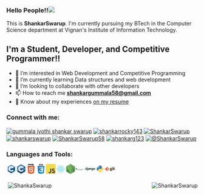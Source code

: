 ### Hello People!!<img src="https://github.com/TheDudeThatCode/TheDudeThatCode/blob/master/Assets/Handshake.gif" width="22px"> 

This is **ShankarSwarup**.  I'm currently pursuing my BTech in the Computer Science department at Vignan's Institute of Information Technology.

## I'm a Student, Developer, and Competitive Programmer!!

- 👀 I’m interested in Web Development and Competitive Programming
- 🌱 I’m currently learning Data structures and web development
- 💞️ I’m looking to collaborate with other developers
- 📫 How to reach me **shankargummala58@gmail.com**
- 📄 Know about my experiences [on my resume](https://resume.io/r/kZTtc55iW)


<h3 align="left">Connect with me:</h3>
<p align="left">
<a href="https://www.linkedin.com/in/shankar-swarup-gummala-b600ba1aa/" target="blank"><img align="center" src="https://raw.githubusercontent.com/rahuldkjain/github-profile-readme-generator/master/src/images/icons/Social/linked-in-alt.svg" alt="gummala jyothi shankar swarup" height="30" width="40" /></a>
<a href="https://www.instagram.com/shankarrocky143/" target="blank"><img align="center" src="https://raw.githubusercontent.com/rahuldkjain/github-profile-readme-generator/master/src/images/icons/Social/instagram.svg" alt="shankarrocky143" height="30" width="40" /></a>
<a href="https://www.hackerrank.com/ShankarSwarup" target="blank"><img align="center" src="https://raw.githubusercontent.com/rahuldkjain/github-profile-readme-generator/master/src/images/icons/Social/hackerrank.svg" alt="ShankarSwarup" height="30" width="40" /></a>
<a href="https://auth.geeksforgeeks.org/user/shankarswarup/profile" target="blank"><img align="center" src="https://raw.githubusercontent.com/rahuldkjain/github-profile-readme-generator/master/src/images/icons/Social/geeks-for-geeks.svg" alt="shankarswarup" height="30" width="40" /></a>
<a href="https://twitter.com/ShankarSwarup58" target="blank"><img align="center" src="https://raw.githubusercontent.com/rahuldkjain/github-profile-readme-generator/master/src/images/icons/Social/twitter.svg" alt="ShankarSwarup58" height="30" width="40" /></a>
<a href="https://www.codechef.com/users/shankarg123" target="blank"><img align="center" src="https://cdn.jsdelivr.net/npm/simple-icons@3.1.0/icons/codechef.svg" alt="shankarg123" height="30" width="40" /></a>
<a href="https://www.hackerearth.com/@ShankarSwarup" target="blank"><img align="center" src="https://raw.githubusercontent.com/rahuldkjain/github-profile-readme-generator/master/src/images/icons/Social/hackerearth.svg" alt="@ShankarSwarup" height="30" width="40" /></a>
</p>

<h3 align="left">Languages and Tools:</h3>

<img align="left" alt="CPP" width="26px" src="https://raw.githubusercontent.com/github/explore/80688e429a7d4ef2fca1e82350fe8e3517d3494d/topics/c/c.png" />
<img align="left" alt="CPP" width="26px" src="https://raw.githubusercontent.com/github/explore/80688e429a7d4ef2fca1e82350fe8e3517d3494d/topics/cpp/cpp.png" />
<img align="left" alt="HTML5" width="26px" src="https://raw.githubusercontent.com/github/explore/80688e429a7d4ef2fca1e82350fe8e3517d3494d/topics/html/html.png" />
<img align="left" alt="CSS3" width="26px" src="https://raw.githubusercontent.com/github/explore/80688e429a7d4ef2fca1e82350fe8e3517d3494d/topics/css/css.png" />
<img align="left" alt="JavaScript" width="26px" src="https://raw.githubusercontent.com/github/explore/80688e429a7d4ef2fca1e82350fe8e3517d3494d/topics/javascript/javascript.png" />
<img align="left" alt="React" width="26px" src="https://raw.githubusercontent.com/github/explore/80688e429a7d4ef2fca1e82350fe8e3517d3494d/topics/react/react.png" />
<img align="left" alt="Node.js" width="26px" src="https://raw.githubusercontent.com/github/explore/80688e429a7d4ef2fca1e82350fe8e3517d3494d/topics/nodejs/nodejs.png" />
<img align="left" alt="MongoDB" width="26px" src="https://raw.githubusercontent.com/github/explore/80688e429a7d4ef2fca1e82350fe8e3517d3494d/topics/mongodb/mongodb.png" />
<img align="left" alt="Django" width="26px" src="https://raw.githubusercontent.com/github/explore/80688e429a7d4ef2fca1e82350fe8e3517d3494d/topics/django/django.png" />
<img align="left" alt="Python" width="26px" src="https://raw.githubusercontent.com/github/explore/80688e429a7d4ef2fca1e82350fe8e3517d3494d/topics/python/python.png" />
<img align="left" alt="GitHub" width="26px" src="https://raw.githubusercontent.com/github/explore/78df643247d429f6cc873026c0622819ad797942/topics/git/git.png" />

<br/>
<br/>

<!---
shankar-rocky/shankar-rocky is a ✨ special ✨ repository because its `README.md` (this file) appears on your GitHub profile.
You can click the Preview link to take a look at your changes.
--->

<p><img align="right" src="https://github-readme-stats.vercel.app/api/top-langs?username=ShankarSwarup&show_icons=true&locale=en&layout=compact_color=ffffff&icon_color=bb2acf&text_color=daf7dc&bg_color=141321" alt="ShankarSwarup" /></p>

<p>&nbsp;<img src="https://github-readme-stats.vercel.app/api?username=ShankarSwarup&show_icons=true&theme=dark&locale=en" alt="ShankaSwarup" /></p>

